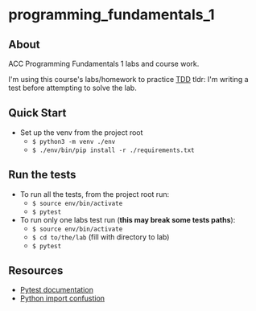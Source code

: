 # programming_fundamentals_1

## About

ACC Programming Fundamentals 1 labs and course work.

I'm using this course's labs/homework to practice [TDD](https://en.wikipedia.org/wiki/Test-driven_development) tldr: I'm writing a test before attempting to solve the lab.

## Quick Start

* Set up the venv from the project root
  * `$ python3 -m venv ./env`
  * `$ ./env/bin/pip install -r ./requirements.txt`

## Run the tests

* To run all the tests, from the project root run:
  * `$ source env/bin/activate`
  * `$ pytest`
* To run only one labs test run (**this may break some tests paths**):
  * `$ source env/bin/activate`
  * `$ cd to/the/lab` (fill with directory to lab)
  * `$ pytest`

## Resources

* [Pytest documentation](https://docs.pytest.org/en/latest/contents.html#toc)
* [Python import confustion](http://effbot.org/zone/import-confusion.htm)